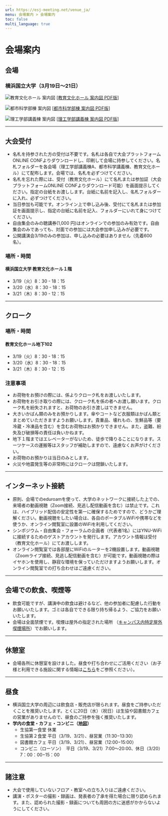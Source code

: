 ```yaml
---
url: https://esj-meeting.net/venue_ja/
menu: 会場案内 > 会場案内
toc: false
multi_language: true
---
```


# 会場案内

## 会場

### 横浜国立大学（3月19日〜21日）

![教育文化ホール 案内図](https://esj-meeting.net/wp-content/uploads/2024/03/venue_1_ja.jpg)
[[教育文化ホール 案内図 PDF版](https://esj-meeting.net/wp-content/uploads/2024/03/venue_1_ja.pdf)]

![都市科学部棟 案内図](https://esj-meeting.net/wp-content/uploads/2024/02/venue_2_ja.jpg)
[[都市科学部棟 案内図 PDF版](https://esj-meeting.net/wp-content/uploads/2024/02/venue_2_ja.pdf)]

![理工学部講義棟 案内図](https://esj-meeting.net/wp-content/uploads/2024/02/venue_3_ja.jpg)
[[理工学部講義棟 案内図 PDF版](https://esj-meeting.net/wp-content/uploads/2024/02/venue_3_ja.pdf)]

-------------------------------------------------------------------------------

## 大会受付

* 名札を持参された方の受付は不要です。名札は各自で大会プラットフォームONLINE CONFよりダウンロードし、印刷して会場に持参してください。名札フォルダーを各会場（理工学部講義棟A、都市科学講義棟、教育文化ホール）にて配布します。会場では、名札を必ずつけてください。
* 名札を忘れた際には、受付（教育文化ホール）にて名札または参加証（大会プラットフォームONLINE CONFよりダウンロード可能）を画面提示してください。指定の台紙をお渡しします。台紙に名前を記入し、名札フォルダーに入れ、必ずつけてください。
* 当日参加も可能です。オンライン上で申し込み後、受付にて名札または参加証を画面提示し、指定の台紙に名前を記入、フォルダーにいれて身につけてください。
* 自由集会のみの聴講券(1,000 円)はオンラインでの参加のみ有効です。自由集会のみであっても、対面での参加には大会参加申し込みが必要です。
* 公開講演会3/19のみの参加は、申し込みの必要はありません（先着600名）。

### 場所・時間

#### 横浜国立大学 教育文化ホール１階

* 3/19（火）8：30 - 18：15
* 3/20（水）8：30 - 18：15
* 3/21（木）8：30 - 12：15

-------------------------------------------------------------------------------

## クローク

### 場所・時間

#### 教育文化ホール地下102

* 3/19（火）8：30 - 18：15
* 3/20（水）8：30 - 18：15
* 3/21（木）8：30 - 12：15

### 注意事項

* お荷物をお預けの際には、係よりクローク札をお渡しいたします。
* お荷物をお引き取りの際には、クローク札を係の者へお渡し願います。クローク札を紛失されますと、お荷物のお引き渡しはできません。
* 大きいかばん類のみをお預かりします。傘やコートなど衣服類はかばん類とまとめていただきますようお願いします。貴重品、壊れもの、生鮮品等（要冷蔵・冷凍品を含む）を含むお荷物はお預かりできません。また，盗難、紛失及び破損等の責任は負いかねます。
* 地下１階まではエレベーターがないため、徒歩で降りることになります。スーツケースの運搬等はスタッフが補助しますので、遠慮なくお声がけください。
* お荷物のお預かりは当日のみとします。
* 火災や地震発生等の非常時にはクロークは閉鎖いたします。

-------------------------------------------------------------------------------

## インターネット接続

* 原則、会場でのeduroamを使って、大学のネットワークに接続した上での、来場者の動画視聴（Zoom接続、見逃し配信動画を含む）は禁止です。これは、ハイブリッド配信の安定性を第一に確保するためですので、どうかご理解ください。動画視聴をしたい場合は、各自のポータブルWiFiや携帯などを使うか、オンライン閲覧室に設置のWiFiを利用してください。
* シンポジウム・自由集会・フォーラムの企画者（代表者1名）にはYNU-WiFiに接続するためのゲストアカウントを発行します。アカウント情報は受付（教育文化ホール）にてお渡しします。
* オンライン閲覧室では各部屋にWiFiのルーターを2機設置します。動画視聴（Zoomライブ接続、見逃し配信動画を含む）が可能です。動画視聴の際はイヤホンを使用し、静寂な環境を保っていただけますようお願いします。オンライン閲覧室での打ち合わせはご遠慮ください。

-------------------------------------------------------------------------------

## 会場での飲食、喫煙等

* 飲食可能ですが、講演中の飲食は避けるなど、他の参加者に配慮した行動をお願いいたします。ゴミは各自でできる限り持ち帰るよう、ご協力をお願いいたします。
* 会場は全面禁煙です。喫煙は屋外の指定された場所 （[キャンパス内特定屋外喫煙場所](https://www.ynu.ac.jp/campus/attention/smoking.html)）でお願いします。

-------------------------------------------------------------------------------

## 休憩室

* 会場各所に休憩室を設けました。昼食や打ち合わせにご活用ください（お子様と利用できる施設に関する情報は[こちら](childcare_facilities_ja)をご参照ください）。

-------------------------------------------------------------------------------

## 昼食

* 横浜国立大学の周辺には飲食店・販売店が限られます。昼食をご持参いただくことを推奨いたします。とくに20日（水）（祝日）は生協や図書館カフェの営業がありませんので、昼食のご持参を強く推奨いたします。
* **学内の食堂・カフェ・コンビニ（[地図](https://esj-meeting.net/wp-content/uploads/2024/02/campus_map_ja.pdf)）**
    * 生協第一食堂 休業
    * 生協第２食堂 平日（3/19、3/21）、昼営業（11:30−13:30）
    * 図書館カフェ 平日（3/19、3/21）、昼営業（12:00−15:00）
    * コンビニ（ローソン）　平日（3/19、3/21）7:00～20:00、休日（3/20）7：00：00−15：00

-------------------------------------------------------------------------------

## 諸注意

* 大会で使用していないフロア・教室への立ち入りはご遠慮ください。
* 講演・ポスターの撮影・録画は、発表者の了承を得た場合に限り認められます。また、認められた撮影・録画についても周囲の方に迷惑がかからないようにしてください。
